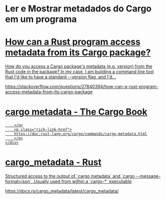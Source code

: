 # Ler e Mostrar metadados do Cargo em um programa

<div class="rich-link-card-container"><a class="rich-link-card" href="https://stackoverflow.com/questions/27840394/how-can-a-rust-program-access-metadata-from-its-cargo-package" target="_blank">
	<div class="rich-link-image-container">
		<div class="rich-link-image" style="background-image: url('https://cdn.sstatic.net/Sites/stackoverflow/Img/apple-touch-icon@2.png?v=73d79a89bded')">
	</div>
	</div>
	<div class="rich-link-card-text">
		<h1 class="rich-link-card-title">How can a Rust program access metadata from its Cargo package?</h1>
		<p class="rich-link-card-description">
		How do you access a Cargo package's metadata (e.g. version) from the Rust code in the package? In my case, I am building a command line tool that I'd like to have a standard --version flag, and I'd...
		</p>
		<p class="rich-link-href">
		https://stackoverflow.com/questions/27840394/how-can-a-rust-program-access-metadata-from-its-cargo-package
		</p>
	</div>
</a></div>


<div class="rich-link-card-container"><a class="rich-link-card" href="https://doc.rust-lang.org/cargo/commands/cargo-metadata.html" target="_blank">
	<div class="rich-link-image-container">
		<div class="rich-link-image" style="background-image: url('https://doc.rust-lang.org/cargo/favicon.png')">
	</div>
	</div>
	<div class="rich-link-card-text">
		<h1 class="rich-link-card-title">cargo metadata - The Cargo Book</h1>
		<p class="rich-link-card-description">
		
		</p>
		<p class="rich-link-href">
		https://doc.rust-lang.org/cargo/commands/cargo-metadata.html
		</p>
	</div>
</a></div>


<div class="rich-link-card-container"><a class="rich-link-card" href="https://docs.rs/cargo_metadata/latest/cargo_metadata/" target="_blank">
	<div class="rich-link-image-container">
		<div class="rich-link-image" style="background-image: url('https://docs.rs/-/rustdoc.static/favicon-16x16-8b506e7a72182f1c.png')">
	</div>
	</div>
	<div class="rich-link-card-text">
		<h1 class="rich-link-card-title">cargo_metadata - Rust</h1>
		<p class="rich-link-card-description">
		Structured access to the output of `cargo metadata` and `cargo --message-format=json`. Usually used from within a `cargo-*` executable
		</p>
		<p class="rich-link-href">
		https://docs.rs/cargo_metadata/latest/cargo_metadata/
		</p>
	</div>
</a></div>

